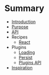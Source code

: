 # Summary

* [Introduction](README.md)
* [Purpose](./docs/purpose.md)
* [API](./docs/api.md)
* Recipes
  * [React](./docs/recipes/react.md)
* Plugins
  * [Loading](./plugins/loading/README.md)
  * [Persist](./plugins/persist/README.md)
  * [Plugins API](./docs/pluginsApi.md)
* [Inspiration](./docs/inspiration.md)